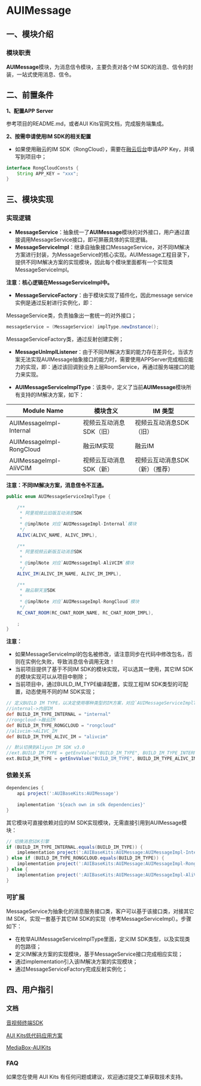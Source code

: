 # **AUIMessage**

## **一、模块介绍**

### **模块职责**

**AUIMessage**模块，为消息信令模块，主要负责对各个IM SDK的消息、信令的封装，一站式使用消息、信令。

## **二、前置条件**

**1、配置APP Server**

参考项目的README.md，或者AUI Kits官网文档，完成服务端集成。

**2、按需申请使用IM SDK的相关配置**

* 如果使用融云的IM SDK（RongCloud），需要在[融云后台](https://www.rongcloud.cn/product/im)申请APP Key，并填写到项目中；

```java
interface RongCloudConsts {
    String APP_KEY = "xxx";
}
```

## **三、模块实现**

### **实现逻辑**

* **MessageService**：抽象统一了**AUIMessage**模块的对外接口，用户通过直接调用MessageService接口，即可屏蔽具体的实现逻辑。
* **MessageServiceImpl**：继承自抽象接口MessageService，对不同IM解决方案进行封装，为MessageService的核心实现。AUIMessage工程目录下，提供不同IM解决方案的实现模块，因此每个模块里面都有一个实现类MessageServiceImpl。

**注意：核心逻辑在MessageServiceImpl中。**

* **MessageServiceFactory**：由于模块实现了插件化，因此message service实例是通过反射进行实例化，即：

MessageService类，负责抽象出一套统一的对外接口；

```java
messageService = (MessageService) implType.newInstance();
```

MessageServiceFactory类，通过反射创建实例；

* **MessageUnImplListener**：由于不同IM解决方案的能力存在差异化，当该方案无法实现AUIMessage抽象接口的能力时，需要使用APPServer完成相应能力的实现，即：通过该回调到业务上层RoomService，再通过服务端接口的能力来实现。

* **AUIMessageServiceImplType**：该类中，定义了当前**AUIMessage**模块所有支持的IM解决方案，如下：

| Module Name              | 模块含义                | IM 类型                         |
| ------------------------ | ----------------------- | ------------------------------- |
| AUIMessageImpl-Internal  | 视频云互动消息SDK（旧） | 视频云互动消息SDK（旧）         |
| AUIMessageImpl-RongCloud | 融云IM实现              | 融云IM                          |
| AUIMessageImpl-AliVCIM   | 视频云互动消息SDK（新） | 视频云互动消息SDK（新）（推荐） |

**注意：不同IM解决方案，消息信令不互通。**

```java
public enum AUIMessageServiceImplType {

    /**
     * 阿里视频云旧版互动消息SDK
     *
     * @implNote 对应`AUIMessageImpl-Internal`模块
     */
    ALIVC(ALIVC_NAME, ALIVC_IMPL),

    /**
     * 阿里视频云新版互动消息SDK
     *
     * @implNote 对应`AUIMessageImpl-AliVCIM`模块
     */
    ALIVC_IM(ALIVC_IM_NAME, ALIVC_IM_IMPL),

    /**
     * 融云聊天室SDK
     *
     * @implNote 对应`AUIMessageImpl-RongCloud`模块
     */
    RC_CHAT_ROOM(RC_CHAT_ROOM_NAME, RC_CHAT_ROOM_IMPL),

    ;
}
```

**注意：**

* 如果MessageServiceImpl的包名被修改，请注意同步在代码中修改包名，否则在实例化失败，导致消息信令调用无效！
* 当前项目提供了基于不同IM SDK的模块实现，可以选其一使用，其它IM SDK的模块实现可以从项目中剔除；
* 当前项目中，通过BUILD_IM_TYPE编译配置，实现工程IM SDK类型的可配置，动态使用不同的IM SDK实现；

```groovy
// 定义BUILD IM TYPE，以决定使用哪种类型的IM方案，对应`AUIMessageServiceImplType`
//internal->内部IM
def BUILD_IM_TYPE_INTERNAL = "internal"
//rongcloud->融云IM
def BUILD_IM_TYPE_RONGCLOUD = "rongcloud"
//alivcim->ALIVC_IM
def BUILD_IM_TYPE_ALIVC_IM = "alivcim"

// 默认切换到Aliyun IM SDK v3.0
//ext.BUILD_IM_TYPE = getEnvValue("BUILD_IM_TYPE", BUILD_IM_TYPE_INTERNAL)
ext.BUILD_IM_TYPE = getEnvValue("BUILD_IM_TYPE", BUILD_IM_TYPE_ALIVC_IM)
```

### **依赖关系**

```groovy
dependencies {
    api project(':AUIBaseKits:AUIMessage')
  
    implementation '${each own im sdk dependencies}'
}
```

其它模块可直接依赖对应的IM SDK实现模块，无需直接引用到AUIMessage模块：

```groovy
// 切换消息SDK引擎
if (BUILD_IM_TYPE_INTERNAL.equals(BUILD_IM_TYPE)) {
    implementation project(':AUIBaseKits:AUIMessage:AUIMessageImpl-Internal')
} else if (BUILD_IM_TYPE_RONGCLOUD.equals(BUILD_IM_TYPE)) {
    implementation project(':AUIBaseKits:AUIMessage:AUIMessageImpl-RongCloud')
} else {
    implementation project(':AUIBaseKits:AUIMessage:AUIMessageImpl-AliVCIM')
}
```

### **可扩展**

MessageService为抽象化的消息服务接口类，客户可以基于该接口类，对接其它IM SDK，实现一套基于其它IM SDK的实现（参考MessageServiceImpl）。步骤如下：

* 在枚举AUIMessageServiceImplType里面，定义IM SDK类型，以及实现类的包路径；
* 定义IM解决方案的实现模块，基于MessageService接口完成相应实现；
* 通过implementation引入该IM解决方案的实现模块；
* 通过MessageServiceFactory完成反射实例化；

## 四、用户指引

### **文档**

[音视频终端SDK](https://help.aliyun.com/zh/apsara-video-sdk/)

[AUI Kits低代码应用方案](https://help.aliyun.com/zh/apsara-video-sdk/use-cases/aui-kits-application-solution/)

[MediaBox-AUIKits](https://github.com/orgs/MediaBox-AUIKits/repositories)

### **FAQ**

如果您在使用 AUI Kits 有任何问题或建议，欢迎通过提交工单获取技术支持。

